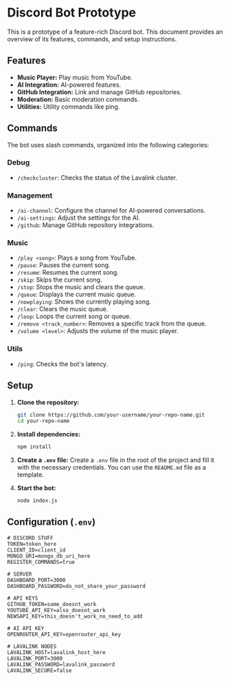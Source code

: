 # Discord Bot Prototype

This is a prototype of a feature-rich Discord bot. This document provides an overview of its features, commands, and setup instructions.

## Features

*   **Music Player:** Play music from YouTube.
*   **AI Integration:** AI-powered features.
*   **GitHub Integration:** Link and manage GitHub repositories.
*   **Moderation:** Basic moderation commands.
*   **Utilities:** Utility commands like ping.

## Commands

The bot uses slash commands, organized into the following categories:

### Debug

*   `/checkcluster`: Checks the status of the Lavalink cluster.

### Management

*   `/ai-channel`: Configure the channel for AI-powered conversations.
*   `/ai-settings`: Adjust the settings for the AI.
*   `/github`: Manage GitHub repository integrations.

### Music

*   `/play <song>`: Plays a song from YouTube.
*   `/pause`: Pauses the current song.
*   `/resume`: Resumes the current song.
*   `/skip`: Skips the current song.
*   `/stop`: Stops the music and clears the queue.
*   `/queue`: Displays the current music queue.
*   `/nowplaying`: Shows the currently playing song.
*   `/clear`: Clears the music queue.
*   `/loop`: Loops the current song or queue.
*   `/remove <track_number>`: Removes a specific track from the queue.
*   `/volume <level>`: Adjusts the volume of the music player.

### Utils

*   `/ping`: Checks the bot's latency.

## Setup

1.  **Clone the repository:**
    ```bash
    git clone https://github.com/your-username/your-repo-name.git
    cd your-repo-name
    ```

2.  **Install dependencies:**
    ```bash
    npm install
    ```

3.  **Create a `.env` file:**
    Create a `.env` file in the root of the project and fill it with the necessary credentials. You can use the `README.md` file as a template.

4.  **Start the bot:**
    ```bash
    node index.js
    ```

## Configuration (`.env`)

```
# DISCORD STUFF
TOKEN=token_here
CLIENT_ID=client_id
MONGO_URI=mongo_db_uri_here
REGISTER_COMMANDS=true

# SERVER
DASHBOARD_PORT=3000
DASHBOARD_PASSWORD=do_not_share_your_password

# API KEYS
GITHUB_TOKEN=same_doesnt_work
YOUTUBE_API_KEY=also_doesnt_work
NEWSAPI_KEY=this_doesn't_work_no_need_to_add

# AI API KEY
OPENROUTER_API_KEY=openrouter_api_key

# LAVALINK NODES
LAVALINK_HOST=lavalink_host_here
LAVALINK_PORT=3000
LAVALINK_PASSWORD=lavalink_password
LAVALINK_SECURE=false
```
